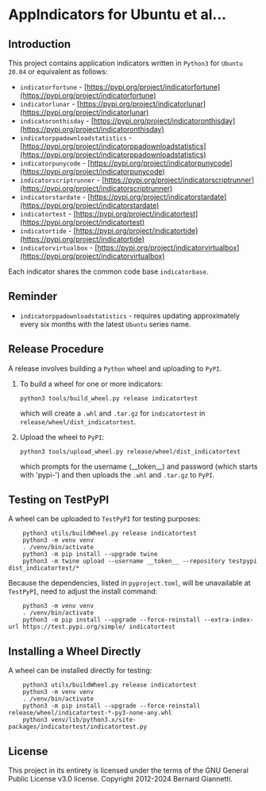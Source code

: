 # AppIndicators for Ubuntu et al...


## Introduction
This project contains application indicators written in `Python3` for `Ubuntu 20.04` or equivalent as follows:
- `indicatorfortune` - [https://pypi.org/project/indicatorfortune](https://pypi.org/project/indicatorfortune)
- `indicatorlunar` - [https://pypi.org/project/indicatorlunar](https://pypi.org/project/indicatorlunar)
- `indicatoronthisday` - [https://pypi.org/project/indicatoronthisday](https://pypi.org/project/indicatoronthisday)
- `indicatorppadownloadstatistics` - [https://pypi.org/project/indicatorppadownloadstatistics](https://pypi.org/project/indicatorppadownloadstatistics)
- `indicatorpunycode` - [https://pypi.org/project/indicatorpunycode](https://pypi.org/project/indicatorpunycode)
- `indicatorscriptrunner` - [https://pypi.org/project/indicatorscriptrunner](https://pypi.org/project/indicatorscriptrunner)
- `indicatorstardate` - [https://pypi.org/project/indicatorstardate](https://pypi.org/project/indicatorstardate)
- `indicatortest` - [https://pypi.org/project/indicatortest](https://pypi.org/project/indicatortest)
- `indicatortide` - [https://pypi.org/project/indicatortide](https://pypi.org/project/indicatortide)
- `indicatorvirtualbox` - [https://pypi.org/project/indicatorvirtualbox](https://pypi.org/project/indicatorvirtualbox)

Each indicator shares the common code base `indicatorbase`.


## Reminder
- `indicatorppadownloadstatistics` - requires updating approximately every six months with the latest `Ubuntu` series name.


## Release Procedure
A release involves building a `Python` wheel and uploading to `PyPI`.
1. To build a wheel for one or more indicators:

    `python3 tools/build_wheel.py release indicatortest`

    which will create a `.whl` and `.tar.gz` for `indicatortest` in `release/wheel/dist_indicatortest`. 

2. Upload the wheel to `PyPI`:

    `python3 tools/upload_wheel.py release/wheel/dist_indicatortest`

    which prompts for the username (\_\_token\_\_) and password (which starts with 'pypi-') and then uploads the `.whl` and `.tar.gz` to `PyPI`.


## Testing on TestPyPI
A wheel can be uploaded to `TestPyPI` for testing purposes:

```
    python3 utils/buildWheel.py release indicatortest
    python3 -m venv venv
    . /venv/bin/activate
    python3 -m pip install --upgrade twine
    python3 -m twine upload --username __token__ --repository testpypi dist_indicatortest/*
```

Because the dependencies, listed in `pyproject.toml`, will be unavailable at `TestPyPI`, need to adjust the install command:

```
    python3 -m venv venv
    . /venv/bin/activate
    python3 -m pip install --upgrade --force-reinstall --extra-index-url https://test.pypi.org/simple/ indicatortest
```


## Installing a Wheel Directly
A wheel can be installed directly for testing:

```
    python3 utils/buildWheel.py release indicatortest
    python3 -m venv venv
    . /venv/bin/activate
    python3 -m pip install --upgrade --force-reinstall release/wheel/indicatortest-*-py3-none-any.whl
    python3 venv/lib/python3.x/site-packages/indicatortest/indicatortest.py
```


## License
This project in its entirety is licensed under the terms of the GNU General Public License v3.0 license. 
Copyright 2012-2024 Bernard Giannetti.
